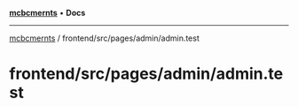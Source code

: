[**mcbcmernts**](../../../../../README.md) • **Docs**

---

[mcbcmernts](../../../../../modules.md) / frontend/src/pages/admin/admin.test

# frontend/src/pages/admin/admin.test
